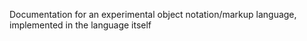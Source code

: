 Documentation for an experimental object notation/markup language, implemented in the language itself
